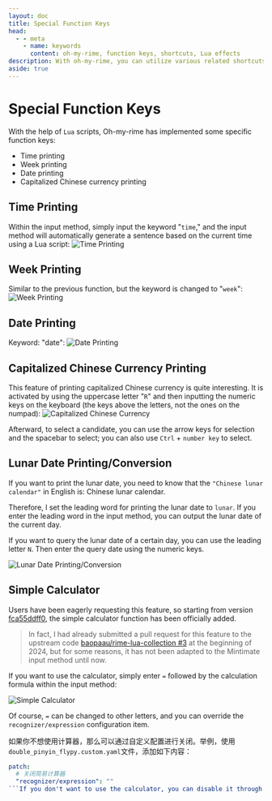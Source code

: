 ```yaml
---
layout: doc
title: Special Function Keys
head:
  - - meta
    - name: keywords
      content: oh-my-rime, function keys, shortcuts, Lua effects
description: With oh-my-rime, you can utilize various related shortcuts and function keys. Some of these function shortcuts are implemented using Lua, allowing for features like automatically inputting the current date, time, and Chinese currency in both numerals and words. These shortcuts can also be implemented within the rime input method.
aside: true
---
```


# Special Function Keys

With the help of `Lua` scripts, Oh-my-rime has implemented some specific function keys:
- Time printing
- Week printing
- Date printing
- Capitalized Chinese currency printing

## Time Printing

Within the input method, simply input the keyword "`time`," and the input method will automatically generate a sentence based on the current time using a Lua script:
![Time Printing](/image/demo/timeKey.webp)

## Week Printing

Similar to the previous function, but the keyword is changed to "`week`":
![Week Printing](/image/demo/weekKey.webp)

## Date Printing

Keyword: "date":
![Date Printing](/image/demo/dateKey.webp)

## Capitalized Chinese Currency Printing

This feature of printing capitalized Chinese currency is quite interesting. It is activated by using the uppercase letter "`R`" and then inputting the numeric keys on the keyboard (the keys above the letters, not the ones on the numpad):
![Capitalized Chinese Currency](/image/demo/rmbKey.webp)

Afterward, to select a candidate, you can use the arrow keys for selection and the spacebar to select; you can also use `Ctrl` + `number key` to select.

## Lunar Date Printing/Conversion
If you want to print the lunar date, you need to know that the `"Chinese lunar calendar"` in English is: Chinese lunar calendar.

Therefore, I set the leading word for printing the lunar date to `lunar`. If you enter the leading word in the input method, you can output the lunar date of the current day.

If you want to query the lunar date of a certain day, you can use the leading letter `N`. Then enter the query date using the numeric keys.

![Lunar Date Printing/Conversion](/image/demo/luaLunar.webp)

## Simple Calculator
Users have been eagerly requesting this feature, so starting from version [fca55ddff0](https://github.com/Mintimate/oh-my-rime/commit/fca55ddff09b88b0c022f9d883a22940659cf497), the simple calculator function has been officially added.

> In fact, I had already submitted a pull request for this feature to the upstream code [baopaau/rime-lua-collection #3](https://github.com/baopaau/rime-lua-collection/pull/3) at the beginning of 2024, but for some reasons, it has not been adapted to the Mintimate input method until now.

If you want to use the calculator, simply enter `=` followed by the calculation formula within the input method:

![Simple Calculator](/image/demo/luaCalculator.webp)

Of course, `=` can be changed to other letters, and you can override the `recognizer/expression` configuration item.

如果你不想使用计算器，那么可以通过自定义配置进行关闭。举例，使用`double_pinyin_flypy.custom.yaml`文件，添加如下内容：
```yaml
patch:
  # 关闭简易计算器
  "recognizer/expression": ""
```If you don't want to use the calculator, you can disable it through custom configuration. For example, using the `double_pinyin_flypy.custom.yaml` file, add the following content: